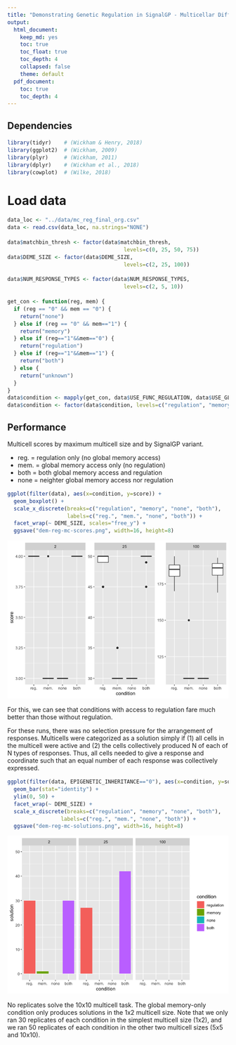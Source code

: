 ```yaml
---
title: "Demonstrating Genetic Regulation in SignalGP - Multicellar Differentiation Task"
output: 
  html_document: 
    keep_md: yes
    toc: true
    toc_float: true
    toc_depth: 4
    collapsed: false
    theme: default
  pdf_document:
    toc: true
    toc_depth: 4
---
```


## Dependencies


```r
library(tidyr)    # (Wickham & Henry, 2018)
library(ggplot2)  # (Wickham, 2009)
library(plyr)     # (Wickham, 2011)
library(dplyr)    # (Wickham et al., 2018)
library(cowplot)  # (Wilke, 2018)
```

# Load data


```r
data_loc <- "../data/mc_reg_final_org.csv"
data <- read.csv(data_loc, na.strings="NONE")

data$matchbin_thresh <- factor(data$matchbin_thresh,
                                     levels=c(0, 25, 50, 75))
data$DEME_SIZE <- factor(data$DEME_SIZE,
                                     levels=c(2, 25, 100))

data$NUM_RESPONSE_TYPES <- factor(data$NUM_RESPONSE_TYPES,
                                     levels=c(2, 5, 10))

get_con <- function(reg, mem) {
  if (reg == "0" && mem == "0") {
    return("none")
  } else if (reg == "0" && mem=="1") {
    return("memory")
  } else if (reg=="1"&&mem=="0") {
    return("regulation")
  } else if (reg=="1"&&mem=="1") {
    return("both")
  } else {
    return("unknown")
  }
}
data$condition <- mapply(get_con, data$USE_FUNC_REGULATION, data$USE_GLOBAL_MEMORY)
data$condition <- factor(data$condition, levels=c("regulation", "memory", "none", "both"))
```

## Performance

Multicell scores by maximum multicell size and by SignalGP variant.

- reg. = regulation only (no global memory access)
- mem. = global memory access only (no regulation)
- both = both global memory access and regulation
- none = neighter global memory access nor regulation


```r
ggplot(filter(data), aes(x=condition, y=score)) +
  geom_boxplot() +
  scale_x_discrete(breaks=c("regulation", "memory", "none", "both"),
                   labels=c("reg.", "mem.", "none", "both")) +
  facet_wrap(~ DEME_SIZE, scales="free_y") +
  ggsave("dem-reg-mc-scores.png", width=16, height=8)
```

![](mc-reg-exps_files/figure-html/unnamed-chunk-3-1.png)<!-- -->

For this, we can see that conditions with access to regulation fare much better than those without regulation.

For these runs, there was no selection pressure for the arrangement of responses. Multicells were categorized as a solution simply if (1) all cells in the multicell were active and (2) the cells collectively produced N of each of N types of responses. Thus, all cells needed to give a response and coordinate such that an equal number of each response was collectively expressed.


```r
ggplot(filter(data, EPIGENETIC_INHERITANCE=="0"), aes(x=condition, y=solution, fill=condition)) +
  geom_bar(stat="identity") +
  ylim(0, 50) +
  facet_wrap(~ DEME_SIZE) +
  scale_x_discrete(breaks=c("regulation", "memory", "none", "both"),
                 labels=c("reg.", "mem.", "none", "both")) +
  ggsave("dem-reg-mc-solutions.png", width=16, height=8)
```

![](mc-reg-exps_files/figure-html/unnamed-chunk-4-1.png)<!-- -->

No replicates solve the 10x10 multicell task. The global memory-only condition only produces solutions in the 1x2 multicell size. Note that we only ran 30 replicates of each condition in the simplest multicell size (1x2), and we ran 50 replicates of each condition in the other two multicell sizes (5x5 and 10x10).

